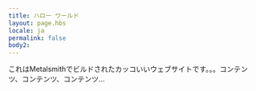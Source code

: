 ```yaml
---
title: ハロー ワールド
layout: page.hbs
locale: ja
permalink: false
body2: 
---
```

これはMetalsmithでビルドされたカッコいいウェブサイトです。。。コンテンツ、コンテンツ、コンテンツ...
